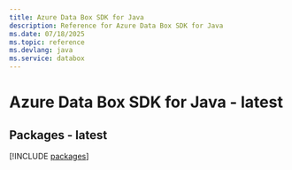 ```yaml
---
title: Azure Data Box SDK for Java
description: Reference for Azure Data Box SDK for Java
ms.date: 07/18/2025
ms.topic: reference
ms.devlang: java
ms.service: databox
---
```

# Azure Data Box SDK for Java - latest
## Packages - latest
[!INCLUDE [packages](data-box-index.md)]
